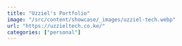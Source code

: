 ```yaml
---
title: "Uzziel's Portfolio"
image: "/src/content/showcase/_images/uzziel-tech.webp"
url: "https://uzzieltech.co.ke/"
categories: ["personal"]
---
```

